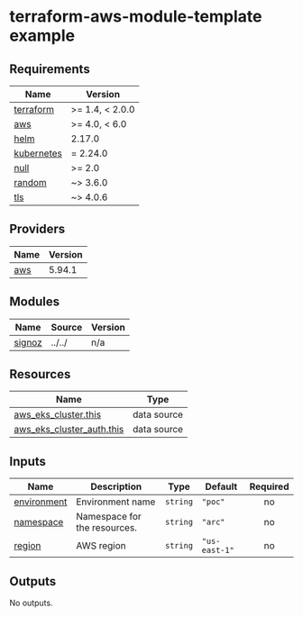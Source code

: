 # terraform-aws-module-template example

<!-- BEGINNING OF PRE-COMMIT-TERRAFORM DOCS HOOK -->
## Requirements

| Name | Version |
|------|---------|
| <a name="requirement_terraform"></a> [terraform](#requirement\_terraform) | >= 1.4, < 2.0.0 |
| <a name="requirement_aws"></a> [aws](#requirement\_aws) | >= 4.0, < 6.0 |
| <a name="requirement_helm"></a> [helm](#requirement\_helm) | 2.17.0 |
| <a name="requirement_kubernetes"></a> [kubernetes](#requirement\_kubernetes) | = 2.24.0 |
| <a name="requirement_null"></a> [null](#requirement\_null) | >= 2.0 |
| <a name="requirement_random"></a> [random](#requirement\_random) | ~> 3.6.0 |
| <a name="requirement_tls"></a> [tls](#requirement\_tls) | ~> 4.0.6 |

## Providers

| Name | Version |
|------|---------|
| <a name="provider_aws"></a> [aws](#provider\_aws) | 5.94.1 |

## Modules

| Name | Source | Version |
|------|--------|---------|
| <a name="module_signoz"></a> [signoz](#module\_signoz) | ../../ | n/a |

## Resources

| Name | Type |
|------|------|
| [aws_eks_cluster.this](https://registry.terraform.io/providers/hashicorp/aws/latest/docs/data-sources/eks_cluster) | data source |
| [aws_eks_cluster_auth.this](https://registry.terraform.io/providers/hashicorp/aws/latest/docs/data-sources/eks_cluster_auth) | data source |

## Inputs

| Name | Description | Type | Default | Required |
|------|-------------|------|---------|:--------:|
| <a name="input_environment"></a> [environment](#input\_environment) | Environment name | `string` | `"poc"` | no |
| <a name="input_namespace"></a> [namespace](#input\_namespace) | Namespace for the resources. | `string` | `"arc"` | no |
| <a name="input_region"></a> [region](#input\_region) | AWS region | `string` | `"us-east-1"` | no |

## Outputs

No outputs.
<!-- END OF PRE-COMMIT-TERRAFORM DOCS HOOK -->
